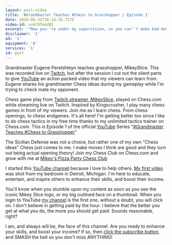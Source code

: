 ```yaml
---
layout: post-video
title: '#Grandmaster Teaches #Chess to Grasshopper | Episode 1'
date: 2018-08-31T16:14:10.727Z
video-id: vs6l9fmaVBI
excerpt: '"Now you''re under my supervision, so you can''t make bad moves"'
disclaimer: '1'
ad: '1'
equipment: '0'
services: '1'
id: post
---
```

Grandmaster Eugene Perelshteyn teaches grasshopper, MikeySlice. This was recorded live on [Twitch](http://www.twitch.tv), but after the session I cut out the silent parts to give [YouTube](http://www.youtube.com) an action packed video that my viewers can learn from. Eugene shares his grandmaster Chess ideas during my gameplay while I'm trying to check mate my opponent. 



Chess game play from [Twitch streamer, MikeySlice](http://www.twitch.tv/mikeyslice), played on Chess.com while streaming live on Twitch. Inspired by Kingscrusher, I play many chess games in front of my viewers. Join me as I learn chess. From chess openings, to chess endgames. It's all here! I'm getting better too since I like to do chess tactics in my free time thanks to my unlimited tactics trainer on Chess.com. This is Episode 1 of the official [YouTube](http://www.youtube.com/mikeyslice?sub_confirmation=1) Series "[\#Grandmaster Teaches #Chess to Grasshopper](https://www.youtube.com/playlist?list=PL7lVTzYgfl7Hibd8rZ-jER9K70wmZzr_Z)"



The Sicilian Defense was not a choice, but rather one of my own "Chess ideas" Chess just comes to me. I make moves I think are good and they turn out being actual opening theory! Join my Chess Club on Chess.com and grow with me at [Mikey's Pizza Party Chess Club](https://www.chess.com/club/mikeys-pizza-party?ref_id=33583865)



I started this [YouTube channel](http://www.youtube.com/mikeyslice?sub_confirmation=1) because I love to help others. [My first video](https://youtu.be/VkGw3O3zh7M) was shot from my bedroom in Detroit, Michigan. I'm here to educate, entertain, and inspire others to enhance their skills, and boost their income.



You'll know when you stumble upon my content as soon as you see the iconic Mikey Slice logo, or my big outlined face on a thumbnail. When you login to YouTube [my channel](http://www.youtube.com/mikeyslice?sub_confirmation=1) is the first one, without a doubt, you will click on. I don't believe in getting paid by the hour. I believe that the better you get at what you do, the more you should get paid. Sounds reasonable, right?



I am, and always will be, the face of this channel. Are you ready to enhance your skills, and boost your income? If so, then [click the subscribe button](http://www.youtube.com/mikeyslice?sub_confirmation=1), and SMASH the bell so you don't miss ANYTHING!
